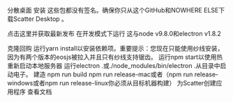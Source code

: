 分散桌面
安装
这些包都没有签名。确保你只从这个GitHub和NOWHERE ELSE下载Scatter Desktop 。

点击这里并获取最新发布
在开发模式下运行
这与node v9.8.0和electron v1.8.2

克隆回购
运行yarn install以安装依赖项。重要提示：您现在只能使用纱线安装，因为有两个版本的eosjs被拉入并且只有纱线支持锯齿。
运行npm start以使用热重新启动本地服务器
运行electron .或./node_modules/bin/electron .从目录中启动电子。
建造
npm run build
npm run release-mac或者（npm run release-windows或者npm run release-linux你必须从目标机器构建）
为Scatter创建应用程序
查看文档
